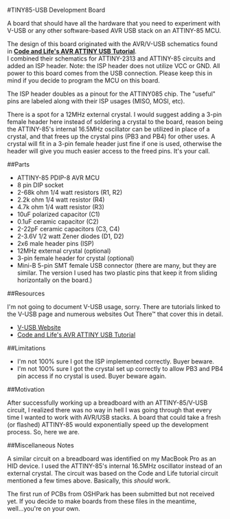 #TINY85-USB Development Board

A board that should have all the hardware that you need to experiment with
V-USB or any other software-based AVR USB stack on an ATTINY-85 MCU. 

The design of this board originated with the AVR/V-USB schematics found in
[**Code and Life's AVR ATTINY USB Tutorial**](http://codeandlife.com/2012/01/22/avr-attiny-usb-tutorial-part-1/ "Code and Life's V-USB ATTINY Tutorial").  
I combined their schematics for
ATTINY-2313 and ATTINY-85 circuits and added an ISP header. Note: the ISP
header does not utilize VCC or GND. All power to this board comes from the
USB connection. Please keep this in mind if you decide to program the MCU
on this board.

The ISP header doubles as a pinout for the ATTINY085 chip. The "useful"
pins are labeled along with their ISP usages (MISO, MOSI, etc).

There is a spot for a 12MHz external crystal. I would suggest adding a
3-pin female header here instead of soldering a crystal to the board,
reason being the ATTINY-85's internal 16.5MHz oscillator can be utilized
in place of a crystal, and that frees up the crystal pins (PB3 and PB4)
for other uses. A crystal will fit in a 3-pin female header just fine if
one is used, otherwise the header will give you much easier access to
the freed pins. It's your call.

##Parts

* ATTINY-85 PDIP-8 AVR MCU
* 8 pin DIP socket
* 2-68k ohm 1/4 watt resistors (R1, R2)
* 2.2k ohm 1/4 watt resistor (R4)
* 4.7k ohm 1/4 watt resistor (R3)
* 10uF polarized capacitor (C1)
* 0.1uF ceramic capacitor (C2)
* 2-22pF ceramic capacitors (C3, C4)
* 2-3.6V 1/2 watt Zener diodes (D1, D2)
* 2x6 male header pins (ISP)
* 12MHz external crystal (optional)
* 3-pin female header for crystal (optional)
* Mini-B 5-pin SMT female USB connector (there are many, but they are similar. The version I used has two plastic pins that keep it from sliding horizontally on the board.)

##Resources

I'm not going to document V-USB usage, sorry. There are tutorials linked
to the V-USB page and numerous websites Out There™ that cover this in
detail. 

* [V-USB Website](http://www.obdev.at/products/vusb/index.html "V-USB Website") 
* [Code and Life's AVR ATTINY USB Tutorial](http://codeandlife.com/2012/01/22/avr-attiny-usb-tutorial-part-1/ "Code and Life's V-USB ATTINY Tutorial")

##Limitations

* I'm not 100% sure I got the ISP implemented correctly. Buyer beware.
* I'm not 100% sure I got the crystal set up correctly to allow PB3 and PB4 pin access if no crystal is used. Buyer beware again.

##Motivation

After successfully working up a breadboard with an ATTINY-85/V-USB
circuit, I realized there was no way in hell I was going through that
every time I wanted to work with AVR/USB stacks. A board that could take a
fresh (or flashed) ATTINY-85 would exponentially speed up the development
process. So, here we are.

##Miscellaneous Notes

A similar circuit on a breadboard was identified on my MacBook Pro as an
HID device. I used the ATTINY-85's internal 16.5MHz oscillator instead of
an external crystal. The circuit was based on the Code and Life tutorial
circuit mentioned a few times above. Basically, this *should* work.

The first run of PCBs from OSHPark has been submitted but not received
yet. If you decide to make boards from these files in the meantime,
well...you're on your own.

